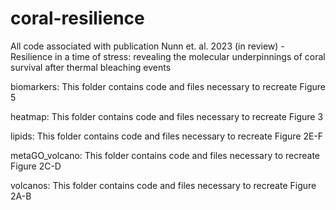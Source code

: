 # coral-resilience

All code associated with publication Nunn et. al. 2023 (in review) - Resilience in a time of stress: revealing the molecular underpinnings of coral survival after thermal bleaching events

biomarkers: This folder contains code and files necessary to recreate Figure 5

heatmap: This folder contains code and files necessary to recreate Figure 3

lipids: This folder contains code and files necessary to recreate Figure 2E-F

metaGO_volcano: This folder contains code and files necessary to recreate Figure 2C-D

volcanos: This folder contains code and files necessary to recreate Figure 2A-B
